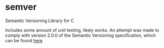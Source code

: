 # semver
Semantic Versioning Library for C

Includes some amount of unit testing, likely works.
An attempt was made to comply with version 2.0.0 of the Semantic Versioning specification,
which can be found <a href="http://www.semver.org">here</a>
